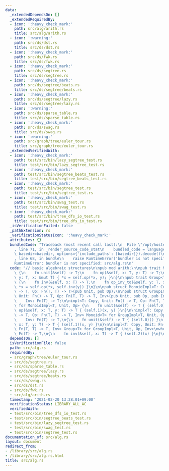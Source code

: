 ```yaml
---
data:
  _extendedDependsOn: []
  _extendedRequiredBy:
  - icon: ':heavy_check_mark:'
    path: src/alg/arith.rs
    title: src/alg/arith.rs
  - icon: ':warning:'
    path: src/ds/dst.rs
    title: src/ds/dst.rs
  - icon: ':heavy_check_mark:'
    path: src/ds/fwk.rs
    title: src/ds/fwk.rs
  - icon: ':heavy_check_mark:'
    path: src/ds/segtree.rs
    title: src/ds/segtree.rs
  - icon: ':heavy_check_mark:'
    path: src/ds/segtree/beats.rs
    title: src/ds/segtree/beats.rs
  - icon: ':heavy_check_mark:'
    path: src/ds/segtree/lazy.rs
    title: src/ds/segtree/lazy.rs
  - icon: ':warning:'
    path: src/ds/sparse_table.rs
    title: src/ds/sparse_table.rs
  - icon: ':heavy_check_mark:'
    path: src/ds/swag.rs
    title: src/ds/swag.rs
  - icon: ':warning:'
    path: src/graph/tree/euler_tour.rs
    title: src/graph/tree/euler_tour.rs
  _extendedVerifiedWith:
  - icon: ':heavy_check_mark:'
    path: test/src/bin/lazy_segtree_test.rs
    title: test/src/bin/lazy_segtree_test.rs
  - icon: ':heavy_check_mark:'
    path: test/src/bin/segtree_beats_test.rs
    title: test/src/bin/segtree_beats_test.rs
  - icon: ':heavy_check_mark:'
    path: test/src/bin/segtree_test.rs
    title: test/src/bin/segtree_test.rs
  - icon: ':heavy_check_mark:'
    path: test/src/bin/swag_test.rs
    title: test/src/bin/swag_test.rs
  - icon: ':heavy_check_mark:'
    path: test/src/bin/tree_dfs_io_test.rs
    title: test/src/bin/tree_dfs_io_test.rs
  _isVerificationFailed: false
  _pathExtension: rs
  _verificationStatusIcon: ':heavy_check_mark:'
  attributes: {}
  bundledCode: "Traceback (most recent call last):\n  File \"/opt/hostedtoolcache/Python/3.9.5/x64/lib/python3.9/site-packages/onlinejudge_verify/documentation/build.py\"\
    , line 71, in _render_source_code_stat\n    bundled_code = language.bundle(stat.path,\
    \ basedir=basedir, options={'include_paths': [basedir]}).decode()\n  File \"/opt/hostedtoolcache/Python/3.9.5/x64/lib/python3.9/site-packages/onlinejudge_verify/languages/user_defined.py\"\
    , line 68, in bundle\n    raise RuntimeError('bundler is not specified: {}'.format(path.as_posix()))\n\
    RuntimeError: bundler is not specified: src/alg.rs\n"
  code: "// basic algebraic structures\n\npub mod arith;\n\npub trait Monoid<T: Copy>\
    \ {\n    fn unit(&self) -> T;\n    fn op(&self, x: T, y: T) -> T;\n    fn op_to(&self,\
    \ y: T, x: &mut T) { *x = self.op(*x, y); }\n}\n\npub trait Group<T: Copy>: Monoid<T>\
    \ {\n    fn inv(&self, x: T) -> T;\n    fn op_inv_to(&self, y: T, x: &mut T) {\
    \ *x = self.op(*x, self.inv(y)) }\n}\n\npub struct MonoidImpl<T: Copy, Unit: Fn()\
    \ -> T, Op: Fn(T, T) -> T>(pub Unit, pub Op);\n\npub struct GroupImpl<T: Copy,\
    \ Unit: Fn() -> T, Op: Fn(T, T) -> T, Inv>(pub Unit, pub Op, pub Inv)\nwhere\n\
    \    Inv: Fn(T) -> T;\n\nimpl<T: Copy, Unit: Fn() -> T, Op: Fn(T, T) -> T> Monoid<T>\
    \ for MonoidImpl<T, Unit, Op> {\n    fn unit(&self) -> T { (self.0)() }\n    fn\
    \ op(&self, x: T, y: T) -> T { (self.1)(x, y) }\n}\n\nimpl<T: Copy, Unit: Fn()\
    \ -> T, Op: Fn(T, T) -> T, Inv> Monoid<T> for GroupImpl<T, Unit, Op, Inv>\nwhere\n\
    \    Inv: Fn(T) -> T,\n{\n    fn unit(&self) -> T { (self.0)() }\n    fn op(&self,\
    \ x: T, y: T) -> T { (self.1)(x, y) }\n}\n\nimpl<T: Copy, Unit: Fn() -> T, Op:\
    \ Fn(T, T) -> T, Inv> Group<T> for GroupImpl<T, Unit, Op, Inv>\nwhere\n    Inv:\
    \ Fn(T) -> T,\n{\n    fn inv(&self, x: T) -> T { (self.2)(x) }\n}\n"
  dependsOn: []
  isVerificationFile: false
  path: src/alg.rs
  requiredBy:
  - src/graph/tree/euler_tour.rs
  - src/ds/segtree.rs
  - src/ds/sparse_table.rs
  - src/ds/segtree/lazy.rs
  - src/ds/segtree/beats.rs
  - src/ds/swag.rs
  - src/ds/dst.rs
  - src/ds/fwk.rs
  - src/alg/arith.rs
  timestamp: '2021-02-20 13:28:01+09:00'
  verificationStatus: LIBRARY_ALL_AC
  verifiedWith:
  - test/src/bin/tree_dfs_io_test.rs
  - test/src/bin/segtree_beats_test.rs
  - test/src/bin/lazy_segtree_test.rs
  - test/src/bin/swag_test.rs
  - test/src/bin/segtree_test.rs
documentation_of: src/alg.rs
layout: document
redirect_from:
- /library/src/alg.rs
- /library/src/alg.rs.html
title: src/alg.rs
---
```

